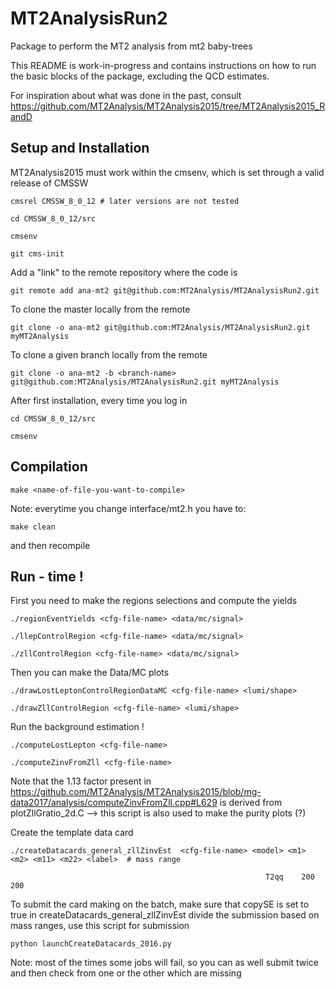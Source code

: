 # MT2AnalysisRun2 
Package to perform the MT2 analysis from mt2 baby-trees

 This README is work-in-progress and contains instructions on how to run 
 the basic blocks of the package, excluding the QCD estimates.

 For inspiration about what was done in the past, consult
 https://github.com/MT2Analysis/MT2Analysis2015/tree/MT2Analysis2015_RandD

## Setup and Installation
MT2Analysis2015 must work within the cmsenv, which is set through a valid release of CMSSW

```
cmsrel CMSSW_8_0_12 # later versions are not tested
```

```
cd CMSSW_8_0_12/src

cmsenv

git cms-init
```

Add a "link" to the remote repository where the code is

```git remote add ana-mt2 git@github.com:MT2Analysis/MT2AnalysisRun2.git```

To clone the master locally from the remote

```
git clone -o ana-mt2 git@github.com:MT2Analysis/MT2AnalysisRun2.git myMT2Analysis
```

To clone a given branch locally from the remote

```
git clone -o ana-mt2 -b <branch-name> git@github.com:MT2Analysis/MT2AnalysisRun2.git myMT2Analysis
```

After first installation, every time you log in

```cd CMSSW_8_0_12/src```

```cmsenv```

## Compilation

```make <name-of-file-you-want-to-compile>```

Note: everytime you change interface/mt2.h you have to:

```make clean```

and then recompile

## Run - time !

First you need to make the regions selections and compute the yields

```./regionEventYields <cfg-file-name> <data/mc/signal>```

```./llepControlRegion <cfg-file-name> <data/mc/signal>```

```./zllControlRegion <cfg-file-name> <data/mc/signal>```

Then you can make the Data/MC plots

```./drawLostLeptonControlRegionDataMC <cfg-file-name> <lumi/shape>```

```./drawZllControlRegion <cfg-file-name> <lumi/shape>```

Run the background estimation !

```./computeLostLepton <cfg-file-name> ```

```./computeZinvFromZll <cfg-file-name> ```

Note that the 1.13 factor present in https://github.com/MT2Analysis/MT2Analysis2015/blob/mg-data2017/analysis/computeZinvFromZll.cpp#L629 
is derived from plotZllGratio_2d.C   --> this script is also used to make the purity plots (?)

Create the template data card

```./createDatacards_general_zllZinvEst  <cfg-file-name> <model> <m1> <m2> <m11> <m22> <label>  # mass range```

```                                                          T2qq    200    200                    ```

To submit the card making on the batch, make sure that copySE is set to true in createDatacards_general_zllZinvEst 
divide the submission based on mass ranges, use this script for submission

```python launchCreateDatacards_2016.py```

Note: most of the times some jobs will fail, so you can as well submit twice and then check from one or the other which are missing 
